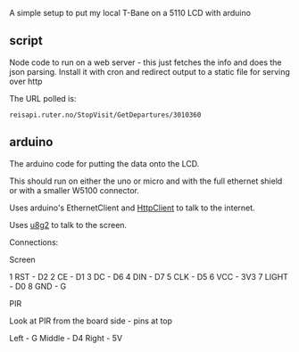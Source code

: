 A simple setup to put my local T-Bane on a 5110 LCD with arduino

## script

Node code to run on a web server - this just fetches the info and does the json parsing.
Install it with cron and redirect output to a static file for serving over http

The URL polled is:

    reisapi.ruter.no/StopVisit/GetDepartures/3010360

## arduino

The arduino code for putting the data onto the LCD.

This should run on either the uno or micro and with the full ethernet shield or
with a smaller W5100 connector.

Uses arduino's EthernetClient and [HttpClient](https://github.com/amcewen/HttpClient)
to talk to the internet.

Uses [u8g2](https://github.com/olikraus/u8g2) to talk to the screen.


Connections:

Screen

1 RST - D2 
2 CE - D1
3 DC - D6
4 DIN - D7
5 CLK - D5
6 VCC - 3V3
7 LIGHT - D0
8 GND - G

PIR

Look at PIR from the board side - pins at top

Left - G
Middle - D4
Right - 5V